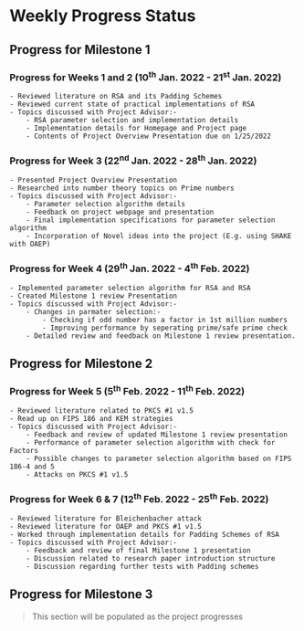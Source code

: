 # Weekly Progress Status

## Progress for Milestone 1
### Progress for Weeks 1 and 2 (10<sup>th</sup> Jan. 2022 - 21<sup>st</sup> Jan. 2022)
    - Reviewed literature on RSA and its Padding Schemes
    - Reviewed current state of practical implementations of RSA 
    - Topics discussed with Project Advisor:-
        - RSA parameter selection and implementation details
        - Implementation details for Homepage and Project page
        - Contents of Project Overview Presentation due on 1/25/2022

### Progress for Week 3 (22<sup>nd</sup> Jan. 2022 - 28<sup>th</sup> Jan. 2022)
    - Presented Project Overview Presentation
    - Researched into number theory topics on Prime numbers
    - Topics discussed with Project Advisor:-
        - Parameter selection algorithm details
        - Feedback on project webpage and presentation
        - Final implementation specifications for parameter selection algorithm
        - Incorporation of Novel ideas into the project (E.g. using SHAKE with OAEP)

### Progress for Week 4 (29<sup>th</sup> Jan. 2022 - 4<sup>th</sup> Feb. 2022)
    - Implemented parameter selection algorithm for RSA and RSA 
    - Created Milestone 1 review Presentation
    - Topics discussed with Project Advisor:-
        - Changes in parmater selection:-
            - Checking if odd number has a factor in 1st million numbers
            - Improving performance by seperating prime/safe prime check
        - Detailed review and feedback on Milestone 1 review presentation.
      

## Progress for Milestone 2
### Progress for Week 5 (5<sup>th</sup> Feb. 2022 - 11<sup>th</sup> Feb. 2022)
    - Reviewed literature related to PKCS #1 v1.5
    - Read up on FIPS 186 and KEM strategies
    - Topics discussed with Project Advisor:-
        - Feedback and review of updated Milestone 1 review presentation 
        - Performance of parameter selection algorithm with check for Factors
        - Possible changes to parameter selection algorithm based on FIPS 186-4 and 5
        - Attacks on PKCS #1 v1.5

### Progress for Week 6 & 7 (12<sup>th</sup> Feb. 2022 - 25<sup>th</sup> Feb. 2022)
    - Reviewed literature for Bleichenbacher attack
    - Reviewed literature for OAEP and PKCS #1 v1.5
    - Worked through implementation details for Padding Schemes of RSA
    - Topics discussed with Project Advisor:-
        - Feedback and review of final Milestone 1 presentation 
        - Discussion related to research paper introduction structure
        - Discussion regarding further tests with Padding schemes
    
## Progress for Milestone 3
> This section will be populated as the project progresses

